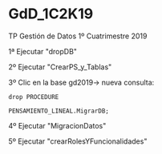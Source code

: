 # GdD_1C2K19

TP Gestión de Datos 1º Cuatrimestre 2019

1ª Ejecutar "dropDB"

2º Ejecutar "CrearPS_y_Tablas"

3º Clic en la base gd2019->	nueva consulta:

    drop PROCEDURE
    
    PENSAMIENTO_LINEAL.MigrarDB;
    
4º Ejecutar "MigracionDatos"

5º Ejecutar "crearRolesYFuncionalidades"

